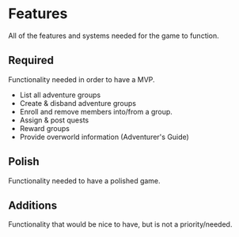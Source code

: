 # Features
All of the features and systems needed for the game to function.

## Required
Functionality needed in order to have a MVP.

- List all adventure groups
- Create & disband adventure groups
- Enroll and remove members into/from a group.
- Assign & post quests
- Reward groups
- Provide overworld information (Adventurer's Guide)

## Polish
Functionality needed to have a polished game.

## Additions
Functionality that would be nice to have, but is not a priority/needed.
